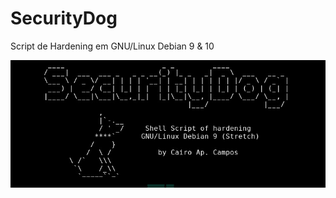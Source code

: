 # SecurityDog
Script de Hardening em GNU/Linux Debian 9 & 10

![Initial Screen](https://github.com/cairoapcampos/SecurityDogV1/raw/master/img.png)
